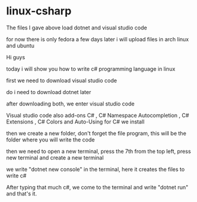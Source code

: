 # linux-csharp
The files I gave above load dotnet and visual studio code

for now there is only fedora a few days later i will upload files in arch linux and ubuntu


Hi guys

today i will show you how to write c# programming language in linux

first we need to download visual studio code

do i need to download dotnet later

after downloading both, we enter visual studio code

Visual studio code also add-ons C# , C# Namespace Autocompletion , C# Extensions , C# Colors and Auto-Using for C#
we install

then we create a new folder, don't forget the file program, this will be the folder where you will write the code


then we need to open a new terminal, press the 7th from the top left, press new terminal and create a new terminal

we write "dotnet new console" in the terminal, here it creates the files to write c#

After typing that much c#, we come to the terminal and write "dotnet run" and that's it.
